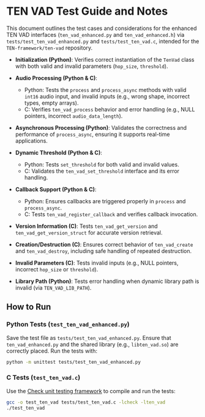 # TEN VAD Test Guide and Notes

This document outlines the test cases and considerations for the enhanced TEN VAD interfaces (`ten_vad_enhanced.py` and `ten_vad_enhanced.h`) via `tests/test_ten_vad_enhanced.py` and `tests/test_ten_vad.c`, intended for the `TEN-framework/ten-vad` repository.   

* **Initialization (Python)**: Verifies correct instantiation of the `TenVad` class with both valid and invalid parameters (`hop_size`, `threshold`).
* **Audio Processing (Python & C)**:

  * Python: Tests the `process` and `process_async` methods with valid `int16` audio input, and invalid inputs (e.g., wrong shape, incorrect types, empty arrays).
  * C: Verifies `ten_vad_process` behavior and error handling (e.g., NULL pointers, incorrect `audio_data_length`).
* **Asynchronous Processing (Python)**: Validates the correctness and performance of `process_async`, ensuring it supports real-time applications.
* **Dynamic Threshold (Python & C)**:

  * Python: Tests `set_threshold` for both valid and invalid values.
  * C: Validates the `ten_vad_set_threshold` interface and its error handling.
* **Callback Support (Python & C)**:

  * Python: Ensures callbacks are triggered properly in `process` and `process_async`.
  * C: Tests `ten_vad_register_callback` and verifies callback invocation.
* **Version Information (C)**: Tests `ten_vad_get_version` and `ten_vad_get_version_struct` for accurate version retrieval.
* **Creation/Destruction (C)**: Ensures correct behavior of `ten_vad_create` and `ten_vad_destroy`, including safe handling of repeated destruction.
* **Invalid Parameters (C)**: Tests invalid inputs (e.g., NULL pointers, incorrect `hop_size` or `threshold`).
* **Library Path (Python)**: Tests error handling when dynamic library path is invalid (via `TEN_VAD_LIB_PATH`).

## How to Run

### Python Tests (`test_ten_vad_enhanced.py`)

Save the test file as `tests/test_ten_vad_enhanced.py`. Ensure that `ten_vad_enhanced.py` and the shared library (e.g., `libten_vad.so`) are correctly placed. Run the tests with:

```bash
python -m unittest tests/test_ten_vad_enhanced.py
```

### C Tests (`test_ten_vad.c`)

Use the [Check unit testing framework](https://libcheck.github.io/check/) to compile and run the tests:

```bash
gcc -o test_ten_vad tests/test_ten_vad.c -lcheck -lten_vad
./test_ten_vad
```

